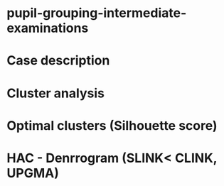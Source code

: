 # pupil-grouping-intermediate-examinations

# Case description

# Cluster analysis

# Optimal clusters (Silhouette score) 

# HAC - Denrrogram (SLINK< CLINK, UPGMA)
